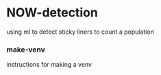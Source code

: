 # NOW-detection
using ml to detect sticky liners to count a population 

### make-venv 
instructions for making a venv

